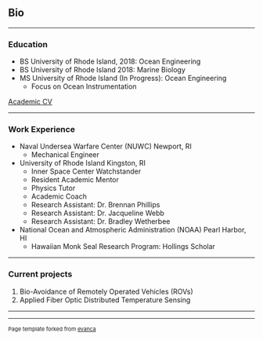 ## Bio

---
### Education

- BS University of Rhode Island, 2018: Ocean Engineering
- BS University of Rhode Island 2018: Marine Biology
- MS University of Rhode Island (In Progress): Ocean Engineering
	- Focus on Ocean Instrumentation

[Academic CV]("/pdf/Academic_CV.pdf)

---
### Work Experience
- Naval Undersea Warfare Center (NUWC) Newport, RI
	- Mechanical Engineer
- University of Rhode Island Kingston, RI
	- Inner Space Center Watchstander
	- Resident Academic Mentor
	- Physics Tutor
	- Academic Coach
	- Research Assistant: Dr. Brennan Phillips
	- Research Assistant: Dr. Jacqueline Webb
	- Research Assistant: Dr. Bradley Wetherbee
- National Ocean and Atmospheric Administration (NOAA) Pearl Harbor, HI
	- Hawaiian Monk Seal Research Program: Hollings Scholar

---
### Current projects

1. Bio-Avoidance of Remotely Operated Vehicles (ROVs)
2. Applied Fiber Optic Distributed Temperature Sensing


---




---
<p style="font-size:11px">Page template forked from <a href="https://github.com/evanca/quick-portfolio">evanca</a></p>
<!-- Remove above link if you don't want to attibute -->
